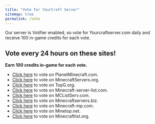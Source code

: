 ```yaml
---
title: "Vote for YourCraft Server"
sitemap: true
permalink: /vote
---
```


Our server is Votifier enabled, so vote for Yourcraftserver.com daily and receive 100 in-game credits for each vote.

## Vote every 24 hours on these sites!

**Earn 100 credits in-game for each vote.**

- [Click here](https://www.planetminecraft.com/server/yourcraft-multiverse-smp-pvp-creative-economy/vote/) to vote on PlanetMinecraft.com.
- [Click here](http://minecraftservers.org/server/504418) to vote on MinecraftServers.org.
- [Click here](https://topg.org/Minecraft/in-355872) to vote on TopG.org.
- [Click here](https://minecraft-server-list.com/server/106625/vote/) to vote on Minecraft-server-list.com.
- [Click here](http://mclistserv.com/server/872) to vote on MCListServ.com.
- [Click here](https://minecraftservers.biz/servers/86931/vote/) to vote on Minecraftservers.biz.
- [Click here](https://minecraft-mp.com/server/7865/vote/) to vote on Minecraft-mp.com.
- [Click here](http://vote.minetop.net/552.html) to vote on Minetop.net.
- [Click here](https://minecraftlist.org/vote/11146) to vote on Minecraftlist.org.
